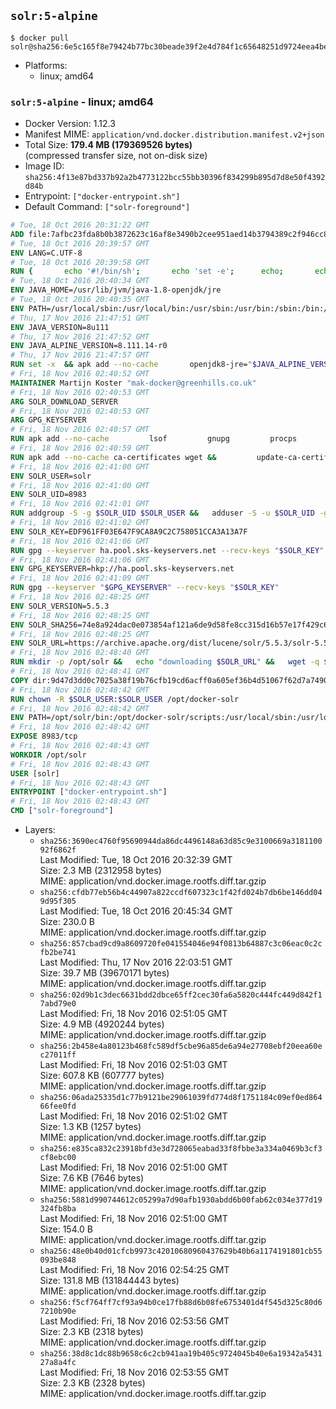 ## `solr:5-alpine`

```console
$ docker pull solr@sha256:6e5c165f8e79424b77bc30beade39f2e4d784f1c65648251d9724eea4be198c6
```

-	Platforms:
	-	linux; amd64

### `solr:5-alpine` - linux; amd64

-	Docker Version: 1.12.3
-	Manifest MIME: `application/vnd.docker.distribution.manifest.v2+json`
-	Total Size: **179.4 MB (179369526 bytes)**  
	(compressed transfer size, not on-disk size)
-	Image ID: `sha256:4f13e87bd337b92a2b4773122bcc55bb30396f834299b895d7d8e50f4392d84b`
-	Entrypoint: `["docker-entrypoint.sh"]`
-	Default Command: `["solr-foreground"]`

```dockerfile
# Tue, 18 Oct 2016 20:31:22 GMT
ADD file:7afbc23fda8b0b3872623c16af8e3490b2cee951aed14b3794389c2f946cc8c7 in / 
# Tue, 18 Oct 2016 20:39:57 GMT
ENV LANG=C.UTF-8
# Tue, 18 Oct 2016 20:39:58 GMT
RUN { 		echo '#!/bin/sh'; 		echo 'set -e'; 		echo; 		echo 'dirname "$(dirname "$(readlink -f "$(which javac || which java)")")"'; 	} > /usr/local/bin/docker-java-home 	&& chmod +x /usr/local/bin/docker-java-home
# Tue, 18 Oct 2016 20:40:34 GMT
ENV JAVA_HOME=/usr/lib/jvm/java-1.8-openjdk/jre
# Tue, 18 Oct 2016 20:40:35 GMT
ENV PATH=/usr/local/sbin:/usr/local/bin:/usr/sbin:/usr/bin:/sbin:/bin:/usr/lib/jvm/java-1.8-openjdk/jre/bin:/usr/lib/jvm/java-1.8-openjdk/bin
# Thu, 17 Nov 2016 21:47:51 GMT
ENV JAVA_VERSION=8u111
# Thu, 17 Nov 2016 21:47:52 GMT
ENV JAVA_ALPINE_VERSION=8.111.14-r0
# Thu, 17 Nov 2016 21:47:57 GMT
RUN set -x 	&& apk add --no-cache 		openjdk8-jre="$JAVA_ALPINE_VERSION" 	&& [ "$JAVA_HOME" = "$(docker-java-home)" ]
# Fri, 18 Nov 2016 02:40:52 GMT
MAINTAINER Martijn Koster "mak-docker@greenhills.co.uk"
# Fri, 18 Nov 2016 02:40:53 GMT
ARG SOLR_DOWNLOAD_SERVER
# Fri, 18 Nov 2016 02:40:53 GMT
ARG GPG_KEYSERVER
# Fri, 18 Nov 2016 02:40:57 GMT
RUN apk add --no-cache         lsof         gnupg         procps         tar         bash
# Fri, 18 Nov 2016 02:40:59 GMT
RUN apk add --no-cache ca-certificates wget &&         update-ca-certificates
# Fri, 18 Nov 2016 02:41:00 GMT
ENV SOLR_USER=solr
# Fri, 18 Nov 2016 02:41:00 GMT
ENV SOLR_UID=8983
# Fri, 18 Nov 2016 02:41:01 GMT
RUN addgroup -S -g $SOLR_UID $SOLR_USER &&   adduser -S -u $SOLR_UID -g $SOLR_USER $SOLR_USER
# Fri, 18 Nov 2016 02:41:02 GMT
ENV SOLR_KEY=EDF961FF03E647F9CA8A9C2C758051CCA3A13A7F
# Fri, 18 Nov 2016 02:41:06 GMT
RUN gpg --keyserver ha.pool.sks-keyservers.net --recv-keys "$SOLR_KEY"
# Fri, 18 Nov 2016 02:41:06 GMT
ENV GPG_KEYSERVER=hkp://ha.pool.sks-keyservers.net
# Fri, 18 Nov 2016 02:41:09 GMT
RUN gpg --keyserver "$GPG_KEYSERVER" --recv-keys "$SOLR_KEY"
# Fri, 18 Nov 2016 02:48:25 GMT
ENV SOLR_VERSION=5.5.3
# Fri, 18 Nov 2016 02:48:25 GMT
ENV SOLR_SHA256=74e8a924dac0e073854af121a6de9d58fe8cc315d16b57e17f429c6a91b0b065
# Fri, 18 Nov 2016 02:48:25 GMT
ENV SOLR_URL=https://archive.apache.org/dist/lucene/solr/5.5.3/solr-5.5.3.tgz
# Fri, 18 Nov 2016 02:48:40 GMT
RUN mkdir -p /opt/solr &&   echo "downloading $SOLR_URL" &&   wget -q $SOLR_URL -O /opt/solr.tgz &&   echo "downloading $SOLR_URL.asc" &&   wget -q $SOLR_URL.asc -O /opt/solr.tgz.asc &&   echo "$SOLR_SHA256 */opt/solr.tgz" | sha256sum -c - &&   (>&2 ls -l /opt/solr.tgz /opt/solr.tgz.asc) &&   gpg --batch --verify /opt/solr.tgz.asc /opt/solr.tgz &&   tar -C /opt/solr --extract --file /opt/solr.tgz --strip-components=1 &&   rm /opt/solr.tgz* &&   rm -Rf /opt/solr/docs/ &&   mkdir -p /opt/solr/server/solr/lib /opt/solr/server/solr/mycores &&   sed -i -e 's/#SOLR_PORT=8983/SOLR_PORT=8983/' /opt/solr/bin/solr.in.sh &&   sed -i -e '/-Dsolr.clustering.enabled=true/ a SOLR_OPTS="$SOLR_OPTS -Dsun.net.inetaddr.ttl=60 -Dsun.net.inetaddr.negative.ttl=60"' /opt/solr/bin/solr.in.sh &&   chown -R $SOLR_USER:$SOLR_USER /opt/solr &&   mkdir /docker-entrypoint-initdb.d /opt/docker-solr/
# Fri, 18 Nov 2016 02:48:41 GMT
COPY dir:9d47d3dd0c7025a38f19b76cfb19cd6acff0a605ef36b4d51067f62d7a74908a in /opt/docker-solr/scripts 
# Fri, 18 Nov 2016 02:48:42 GMT
RUN chown -R $SOLR_USER:$SOLR_USER /opt/docker-solr
# Fri, 18 Nov 2016 02:48:42 GMT
ENV PATH=/opt/solr/bin:/opt/docker-solr/scripts:/usr/local/sbin:/usr/local/bin:/usr/sbin:/usr/bin:/sbin:/bin:/usr/lib/jvm/java-1.8-openjdk/jre/bin:/usr/lib/jvm/java-1.8-openjdk/bin
# Fri, 18 Nov 2016 02:48:42 GMT
EXPOSE 8983/tcp
# Fri, 18 Nov 2016 02:48:43 GMT
WORKDIR /opt/solr
# Fri, 18 Nov 2016 02:48:43 GMT
USER [solr]
# Fri, 18 Nov 2016 02:48:43 GMT
ENTRYPOINT ["docker-entrypoint.sh"]
# Fri, 18 Nov 2016 02:48:43 GMT
CMD ["solr-foreground"]
```

-	Layers:
	-	`sha256:3690ec4760f95690944da86dc4496148a63d85c9e3100669a318110092f6862f`  
		Last Modified: Tue, 18 Oct 2016 20:32:39 GMT  
		Size: 2.3 MB (2312958 bytes)  
		MIME: application/vnd.docker.image.rootfs.diff.tar.gzip
	-	`sha256:cfdb77eb56b4c44907a822ccdf607323c1f42fd024b7db6be146dd049d95f305`  
		Last Modified: Tue, 18 Oct 2016 20:45:34 GMT  
		Size: 230.0 B  
		MIME: application/vnd.docker.image.rootfs.diff.tar.gzip
	-	`sha256:857cbad9cd9a8609720fe041554046e94f0813b64887c3c06eac0c2cfb2be741`  
		Last Modified: Thu, 17 Nov 2016 22:03:51 GMT  
		Size: 39.7 MB (39670171 bytes)  
		MIME: application/vnd.docker.image.rootfs.diff.tar.gzip
	-	`sha256:02d9b1c3dec6631bdd2dbce65ff2cec30fa6a5820c444fc449d842f17abd79e0`  
		Last Modified: Fri, 18 Nov 2016 02:51:05 GMT  
		Size: 4.9 MB (4920244 bytes)  
		MIME: application/vnd.docker.image.rootfs.diff.tar.gzip
	-	`sha256:2b458e4a80123b468fc589df5cbe96a85de6a94e27708ebf20eea60ec27011ff`  
		Last Modified: Fri, 18 Nov 2016 02:51:03 GMT  
		Size: 607.8 KB (607777 bytes)  
		MIME: application/vnd.docker.image.rootfs.diff.tar.gzip
	-	`sha256:06ada25335d1c77b9121be29061039fd774d8f1751184c09ef0ed86466fee0fd`  
		Last Modified: Fri, 18 Nov 2016 02:51:02 GMT  
		Size: 1.3 KB (1257 bytes)  
		MIME: application/vnd.docker.image.rootfs.diff.tar.gzip
	-	`sha256:e835ca832c23918bfd3e3d728065eabad33f8fbbe3a334a0469b3cf3cf8ebc00`  
		Last Modified: Fri, 18 Nov 2016 02:51:00 GMT  
		Size: 7.6 KB (7646 bytes)  
		MIME: application/vnd.docker.image.rootfs.diff.tar.gzip
	-	`sha256:5881d990744612c05299a7d90afb1930abdd6b00fab62c034e377d19324fb8ba`  
		Last Modified: Fri, 18 Nov 2016 02:51:00 GMT  
		Size: 154.0 B  
		MIME: application/vnd.docker.image.rootfs.diff.tar.gzip
	-	`sha256:48e0b40d01cfcb9973c42010680960437629b40b6a1174191801cb55093be848`  
		Last Modified: Fri, 18 Nov 2016 02:54:25 GMT  
		Size: 131.8 MB (131844443 bytes)  
		MIME: application/vnd.docker.image.rootfs.diff.tar.gzip
	-	`sha256:f5cf764ff7cf93a94b0ce17fb88d6b08fe6753401d4f545d325c80d67210b90e`  
		Last Modified: Fri, 18 Nov 2016 02:53:56 GMT  
		Size: 2.3 KB (2318 bytes)  
		MIME: application/vnd.docker.image.rootfs.diff.tar.gzip
	-	`sha256:38d8c1dc88b9658c6c2cb941aa19b405c9724045b40e6a19342a543127a8a4fc`  
		Last Modified: Fri, 18 Nov 2016 02:53:55 GMT  
		Size: 2.3 KB (2328 bytes)  
		MIME: application/vnd.docker.image.rootfs.diff.tar.gzip
